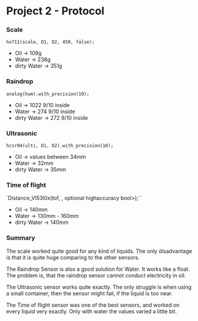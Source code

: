 # Project 2 - Protocol

### Scale
`hx711(scale, D1, D2, 450, false);`

* Oil -> 109g
* Water -> 238g
* dirty Water -> 351g

### Raindrop
`analog(hum).with_precision(10);`

* Oil -> 1022 9/10 inside
* Water -> 274 9/10 inside
* dirty Water -> 272 9/10 inside

### Ultrasonic
`hcsr04(ulti, D1, D2).with_precision(10);`

* Oil -> values between 34mm
* Water -> 32mm
* dirty Water -> 35mm

### Time of flight
`Distance_Vl53l0x(tof, <optional long range bool>, optional highaccuracy bool>);``

* Oil -> 140mm
* Water -> 130mm - 160mm
* dirty Water -> 140mm


### Summary

The scale worked quite good for any kind of liquids. The only disadvantage is that it is quite huge comparing to the other sensors.

The Raindrop Sensor is also a good solution for Water. It works like a float. The problem is, that the raindrop sensor cannot conduct electricity in oil.

The Ultrasonic sensor works quite exactly. The only struggle is when using a small container, then the sensor might fail, if the liquid is too near.

The Time of flight sensor was one of the best sensors, and worked on every liquid very exactly. Only with water the values varied a little bit.
